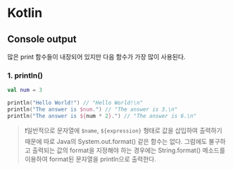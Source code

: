 # Kotlin

## Console output

많은 print 함수들이 내장되어 있지만 다음 함수가 가장 많이 사용된다.

### 1. println()

```kotlin
val num = 3

println("Hello World!") // "Hello World!\n"
println("The answer is $num.") // "The answer is 3.\n"
println("The answer is ${num * 2}.") // "The answer is 6.\n"
```

> ❗일반적으로 문자열에 `$name`, `${expression}` 형태로 값을 삽입하여 출력하기 때문에 따로 Java의 System.out.format() 같은 함수는 없다. 그럼에도 불구하고 출력되는 값의 format을 지정해야 하는 경우에는 String.format() 메소드를 이용하여 format된 문자열을 println으로 출력한다.
